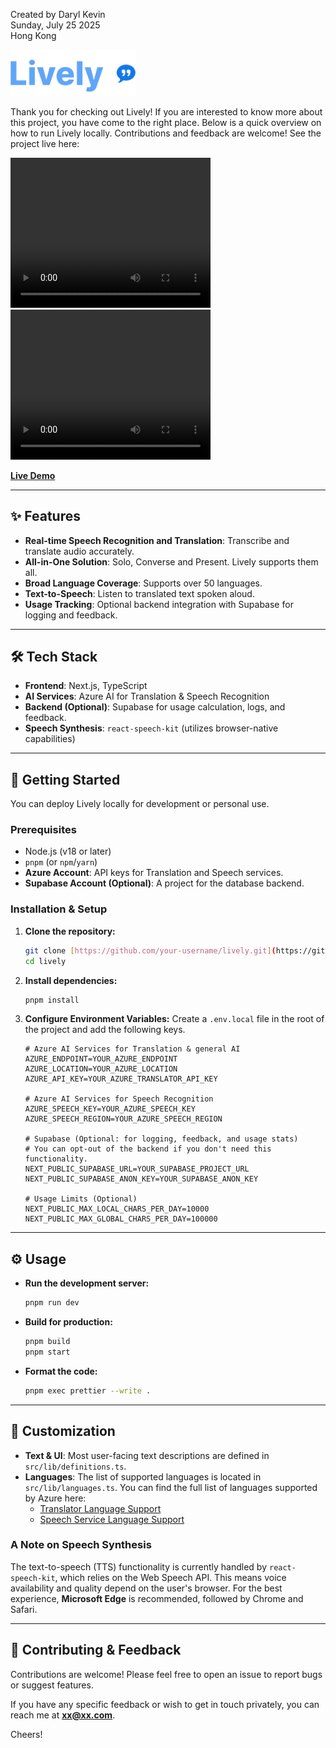 Created by Daryl Kevin \
Sunday, July 25 2025 \
Hong Kong

<img src="public/logo/lively-brand.png" alt="Lively Image" width="200" />

Thank you for checking out Lively! If you are interested to know more about this project, you have come to the right place.
Below is a quick overview on how to run Lively locally. Contributions and feedback are welcome!
See the project live here:

<div className="flex gap-4">
  <video width="320" height="240" controls className="flex-1">
    <source src="public/demo/landing-page.mp4" type="video/mp4">
    Your browser does not support the video tag.
  </video>
  <video width="320" height="240" controls className="flex-1">
    <source src="public/demo/lively-demo.mp4" type="video/mp4">
    Your browser does not support the video tag.
  </video>
</div>

**[Live Demo](https://lively-one.vercel.app/)**

---

## ✨ Features

- **Real-time Speech Recognition and Translation**: Transcribe and translate audio accurately.
- **All-in-One Solution**: Solo, Converse and Present. Lively supports them all.
- **Broad Language Coverage**: Supports over 50 languages.
- **Text-to-Speech**: Listen to translated text spoken aloud.
- **Usage Tracking**: Optional backend integration with Supabase for logging and feedback.

---

## 🛠️ Tech Stack

- **Frontend**: Next.js, TypeScript
- **AI Services**: Azure AI for Translation & Speech Recognition
- **Backend (Optional)**: Supabase for usage calculation, logs, and feedback.
- **Speech Synthesis**: `react-speech-kit` (utilizes browser-native capabilities)

---

## 🚀 Getting Started

You can deploy Lively locally for development or personal use.

### Prerequisites

- Node.js (v18 or later)
- `pnpm` (or `npm`/`yarn`)
- **Azure Account**: API keys for Translation and Speech services.
- **Supabase Account (Optional)**: A project for the database backend.

### Installation & Setup

1.  **Clone the repository:**

    ```bash
    git clone [https://github.com/your-username/lively.git](https://github.com/your-username/lively.git)
    cd lively
    ```

2.  **Install dependencies:**

    ```bash
    pnpm install
    ```

3.  **Configure Environment Variables:**
    Create a `.env.local` file in the root of the project and add the following keys.

    ```env
    # Azure AI Services for Translation & general AI
    AZURE_ENDPOINT=YOUR_AZURE_ENDPOINT
    AZURE_LOCATION=YOUR_AZURE_LOCATION
    AZURE_API_KEY=YOUR_AZURE_TRANSLATOR_API_KEY

    # Azure AI Services for Speech Recognition
    AZURE_SPEECH_KEY=YOUR_AZURE_SPEECH_KEY
    AZURE_SPEECH_REGION=YOUR_AZURE_SPEECH_REGION

    # Supabase (Optional: for logging, feedback, and usage stats)
    # You can opt-out of the backend if you don't need this functionality.
    NEXT_PUBLIC_SUPABASE_URL=YOUR_SUPABASE_PROJECT_URL
    NEXT_PUBLIC_SUPABASE_ANON_KEY=YOUR_SUPABASE_ANON_KEY

    # Usage Limits (Optional)
    NEXT_PUBLIC_MAX_LOCAL_CHARS_PER_DAY=10000
    NEXT_PUBLIC_MAX_GLOBAL_CHARS_PER_DAY=100000
    ```

---

## ⚙️ Usage

- **Run the development server:**

  ```bash
  pnpm run dev
  ```

- **Build for production:**

  ```bash
  pnpm build
  pnpm start
  ```

- **Format the code:**
  ```bash
  pnpm exec prettier --write .
  ```

---

## 🔧 Customization

- **Text & UI**: Most user-facing text descriptions are defined in `src/lib/definitions.ts`.
- **Languages**: The list of supported languages is located in `src/lib/languages.ts`. You can find the full list of languages supported by Azure here:
  - [Translator Language Support](https://learn.microsoft.com/en-us/azure/ai-services/translator/language-support)
  - [Speech Service Language Support](https://learn.microsoft.com/en-us/azure/ai-services/speech-service/language-support?tabs=stt)

### A Note on Speech Synthesis

The text-to-speech (TTS) functionality is currently handled by `react-speech-kit`, which relies on the Web Speech API. This means voice availability and quality depend on the user's browser. For the best experience, **Microsoft Edge** is recommended, followed by Chrome and Safari.

---

## 🙌 Contributing & Feedback

Contributions are welcome! Please feel free to open an issue to report bugs or suggest features.

If you have any specific feedback or wish to get in touch privately, you can reach me at **xx@xx.com**.

Cheers!
